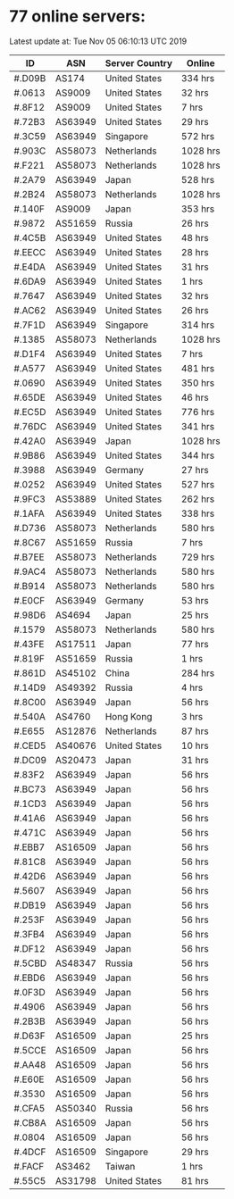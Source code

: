 # 77 online servers:

Latest update at: Tue Nov 05 06:10:13 UTC 2019

| ID | ASN | Server Country | Online |
| -- | --- | -------------- | ------ |
| #.D09B | AS174 | United States | 334 hrs |
| #.0613 | AS9009 | United States | 32 hrs |
| #.8F12 | AS9009 | United States | 7 hrs |
| #.72B3 | AS63949 | United States | 29 hrs |
| #.3C59 | AS63949 | Singapore | 572 hrs |
| #.903C | AS58073 | Netherlands | 1028 hrs |
| #.F221 | AS58073 | Netherlands | 1028 hrs |
| #.2A79 | AS63949 | Japan | 528 hrs |
| #.2B24 | AS58073 | Netherlands | 1028 hrs |
| #.140F | AS9009 | Japan | 353 hrs |
| #.9872 | AS51659 | Russia | 26 hrs |
| #.4C5B | AS63949 | United States | 48 hrs |
| #.EECC | AS63949 | United States | 28 hrs |
| #.E4DA | AS63949 | United States | 31 hrs |
| #.6DA9 | AS63949 | United States | 1 hrs |
| #.7647 | AS63949 | United States | 32 hrs |
| #.AC62 | AS63949 | United States | 26 hrs |
| #.7F1D | AS63949 | Singapore | 314 hrs |
| #.1385 | AS58073 | Netherlands | 1028 hrs |
| #.D1F4 | AS63949 | United States | 7 hrs |
| #.A577 | AS63949 | United States | 481 hrs |
| #.0690 | AS63949 | United States | 350 hrs |
| #.65DE | AS63949 | United States | 46 hrs |
| #.EC5D | AS63949 | United States | 776 hrs |
| #.76DC | AS63949 | United States | 341 hrs |
| #.42A0 | AS63949 | Japan | 1028 hrs |
| #.9B86 | AS63949 | United States | 344 hrs |
| #.3988 | AS63949 | Germany | 27 hrs |
| #.0252 | AS63949 | United States | 527 hrs |
| #.9FC3 | AS53889 | United States | 262 hrs |
| #.1AFA | AS63949 | United States | 338 hrs |
| #.D736 | AS58073 | Netherlands | 580 hrs |
| #.8C67 | AS51659 | Russia | 7 hrs |
| #.B7EE | AS58073 | Netherlands | 729 hrs |
| #.9AC4 | AS58073 | Netherlands | 580 hrs |
| #.B914 | AS58073 | Netherlands | 580 hrs |
| #.E0CF | AS63949 | Germany | 53 hrs |
| #.98D6 | AS4694 | Japan | 25 hrs |
| #.1579 | AS58073 | Netherlands | 580 hrs |
| #.43FE | AS17511 | Japan | 77 hrs |
| #.819F | AS51659 | Russia | 1 hrs |
| #.861D | AS45102 | China | 284 hrs |
| #.14D9 | AS49392 | Russia | 4 hrs |
| #.8C00 | AS63949 | Japan | 56 hrs |
| #.540A | AS4760 | Hong Kong | 3 hrs |
| #.E655 | AS12876 | Netherlands | 87 hrs |
| #.CED5 | AS40676 | United States | 10 hrs |
| #.DC09 | AS20473 | Japan | 31 hrs |
| #.83F2 | AS63949 | Japan | 56 hrs |
| #.BC73 | AS63949 | Japan | 56 hrs |
| #.1CD3 | AS63949 | Japan | 56 hrs |
| #.41A6 | AS63949 | Japan | 56 hrs |
| #.471C | AS63949 | Japan | 56 hrs |
| #.EBB7 | AS16509 | Japan | 56 hrs |
| #.81C8 | AS63949 | Japan | 56 hrs |
| #.42D6 | AS63949 | Japan | 56 hrs |
| #.5607 | AS63949 | Japan | 56 hrs |
| #.DB19 | AS63949 | Japan | 56 hrs |
| #.253F | AS63949 | Japan | 56 hrs |
| #.3FB4 | AS63949 | Japan | 56 hrs |
| #.DF12 | AS63949 | Japan | 56 hrs |
| #.5CBD | AS48347 | Russia | 56 hrs |
| #.EBD6 | AS63949 | Japan | 56 hrs |
| #.0F3D | AS63949 | Japan | 56 hrs |
| #.4906 | AS63949 | Japan | 56 hrs |
| #.2B3B | AS63949 | Japan | 56 hrs |
| #.D63F | AS16509 | Japan | 25 hrs |
| #.5CCE | AS16509 | Japan | 56 hrs |
| #.AA48 | AS16509 | Japan | 56 hrs |
| #.E60E | AS16509 | Japan | 56 hrs |
| #.3530 | AS16509 | Japan | 56 hrs |
| #.CFA5 | AS50340 | Russia | 56 hrs |
| #.CB8A | AS16509 | Japan | 56 hrs |
| #.0804 | AS16509 | Japan | 56 hrs |
| #.4DCF | AS16509 | Singapore | 29 hrs |
| #.FACF | AS3462 | Taiwan | 1 hrs |
| #.55C5 | AS31798 | United States | 81 hrs |

